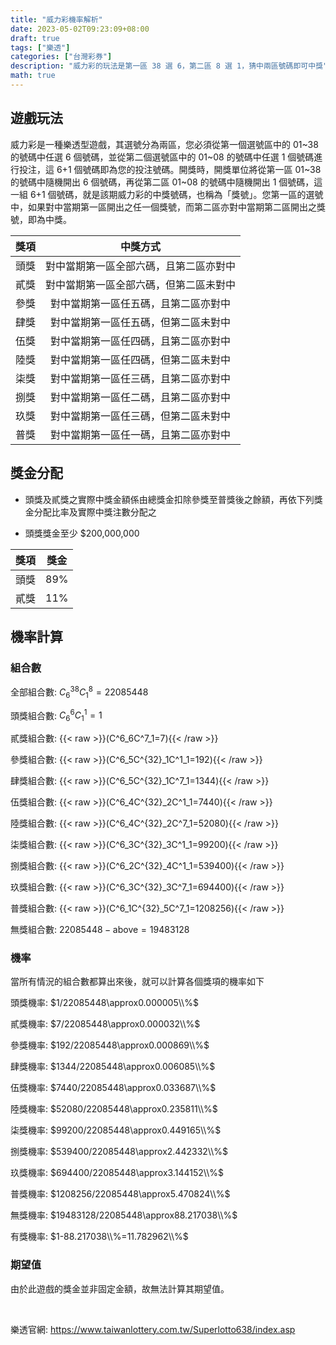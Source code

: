 ```yaml
---
title: "威力彩機率解析"
date: 2023-05-02T09:23:09+08:00
draft: true
tags: ["樂透"]
categories: ["台灣彩券"]
description: "威力彩的玩法是第一區 38 選 6，第二區 8 選 1，猜中兩區號碼即可中獎"
math: true
---
```

<!--more-->

## 遊戲玩法
威力彩是一種樂透型遊戲，其選號分為兩區，您必須從第一個選號區中的 01~38 的號碼中任選 6 個號碼，並從第二個選號區中的 01~08 的號碼中任選 1 個號碼進行投注，這 6+1 個號碼即為您的投注號碼。開獎時，開獎單位將從第一區 01~38 的號碼中隨機開出 6 個號碼，再從第二區 01~08 的號碼中隨機開出 1 個號碼，這一組 6+1 個號碼，就是該期威力彩的中獎號碼，也稱為「獎號」。您第一區的選號中，如果對中當期第一區開出之任一個獎號，而第二區亦對中當期第二區開出之獎號，即為中獎。

| 獎項 | 中獎方式 |
| :-: | :-: |
| 頭獎 | 對中當期第一區全部六碼，且第二區亦對中 |
| 貳獎 | 對中當期第一區全部六碼，但第二區未對中 |
| 參獎 | 對中當期第一區任五碼，且第二區亦對中 |
| 肆獎 | 對中當期第一區任五碼，但第二區未對中 |
| 伍獎 | 對中當期第一區任四碼，且第二區亦對中 |
| 陸獎 | 對中當期第一區任四碼，但第二區未對中 |
| 柒獎 | 對中當期第一區任三碼，且第二區亦對中 |
| 捌獎 | 對中當期第一區任二碼，且第二區亦對中 |
| 玖獎 | 對中當期第一區任三碼，但第二區未對中 |
| 普獎 | 對中當期第一區任一碼，且第二區亦對中 |

## 獎金分配
- 頭獎及貳獎之實際中獎金額係由總獎金扣除參獎至普獎後之餘額，再依下列獎金分配比率及實際中獎注數分配之

- 頭獎獎金至少 $200,000,000

| 獎項 | 獎金 |
| :--: | :-: | 
| 頭獎 | 89% |
| 貳獎 | 11% |

## 機率計算
### 組合數
全部組合數: $C^{38}_6C^8_1=22085448$

頭獎組合數: $C^6_6C^1_1=1$

貳獎組合數: {{< raw >}}\(C^6_6C^7_1=7\){{< /raw >}}

參獎組合數: {{< raw >}}\(C^6_5C^{32}_1C^1_1=192\){{< /raw >}}

肆獎組合數: {{< raw >}}\(C^6_5C^{32}_1C^7_1=1344\){{< /raw >}}

伍獎組合數: {{< raw >}}\(C^6_4C^{32}_2C^1_1=7440\){{< /raw >}}

陸獎組合數: {{< raw >}}\(C^6_4C^{32}_2C^7_1=52080\){{< /raw >}}

柒獎組合數: {{< raw >}}\(C^6_3C^{32}_3C^1_1=99200\){{< /raw >}}

捌獎組合數: {{< raw >}}\(C^6_2C^{32}_4C^1_1=539400\){{< /raw >}}

玖獎組合數: {{< raw >}}\(C^6_3C^{32}_3C^7_1=694400\){{< /raw >}}

普獎組合數: {{< raw >}}\(C^6_1C^{32}_5C^7_1=1208256\){{< /raw >}}

無獎組合數: $22085448-\text{above}=19483128$

### 機率

當所有情況的組合數都算出來後，就可以計算各個獎項的機率如下

頭獎機率: $1/22085448\approx0.000005\\%$

貳獎機率: $7/22085448\approx0.000032\\%$

參獎機率: $192/22085448\approx0.000869\\%$

肆獎機率: $1344/22085448\approx0.006085\\%$

伍獎機率: $7440/22085448\approx0.033687\\%$

陸獎機率: $52080/22085448\approx0.235811\\%$

柒獎機率: $99200/22085448\approx0.449165\\%$

捌獎機率: $539400/22085448\approx2.442332\\%$

玖獎機率: $694400/22085448\approx3.144152\\%$

普獎機率: $1208256/22085448\approx5.470824\\%$

無獎機率: $19483128/22085448\approx88.217038\\%$

有獎機率: $1-88.217038\\%=11.782962\\%$

### 期望值

由於此遊戲的獎金並非固定金額，故無法計算其期望值。

<br/>

樂透官網: https://www.taiwanlottery.com.tw/Superlotto638/index.asp